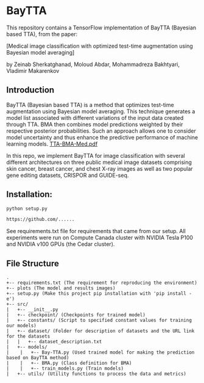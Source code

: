 # BayTTA

This repository contains a TensorFlow implementation of BayTTA (Bayesian based TTA), from the paper: 

[Medical image classification with optimized test-time augmentation using
Bayesian model averaging]

by Zeinab Sherkatghanad, Moloud Abdar, Mohammadreza Bakhtyari, Vladimir Makarenkov



## Introduction

BayTTA (Bayesian based TTA) is a method that optimizes test-time augmentation using Bayesian model averaging. This technique generates a model list associated with different variations of the input data created through TTA. BMA then combines model predictions weighted by their respective posterior probabilities. Such an approach allows one to consider model uncertainty and thus enhance the predictive performance of machine learning models. 
[TTA-BMA-Med.pdf](https://github.com/Z-Sherkat/BayTTA/files/14213486/TTA-BMA-Med.pdf)

<p align="center">

In this repo, we implement BayTTA for image classification with several different architectures on three public medical image datasets comprising skin cancer, breast cancer, and chest X-ray images as well as two popular gene editing datasets, CRISPOR and GUIDE-seq.



## Installation:

```bash
python setup.py 
```


```bash
https://github.com/......
```


See requirements.txt file for requirements that came from our setup. All experiments were run on 
Compute Canada cluster with NVIDIA Tesla P100 and NVIDIA v100 GPUs (the Cedar cluster).

## File Structure

```
.
+-- requirements.txt (The requirement for reproducing the environment)
+-- plots (The model and results images)
+-- setup.py (Make this project pip installation with 'pip install -e')
+-- src/ 
|   +-- __init__.py
|   +-- checkpoint/ (Checkpoints for trained model)
|   +-- constants/ (Script to specified constant values for training our models)
|   +-- dataset/ (Folder for description of datasets and the URL link for the datasets
|   |   +-- dataset_description.txt
|   +-- models/
|    |   +-- Bay-TTA.py (Used trained model for making the prediction based on BayTTA method) 
|    |   +-- BMA.py (Class definition for BMA)
|    |   +-- train_models.py (Train models)
|   +-- utils/ (Utility functions to process the data and metrics)

```


